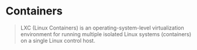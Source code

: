 Containers
==

> LXC (Linux Containers) is an operating-system-level virtualization environment for running multiple isolated Linux systems (containers) on a single Linux control host.

